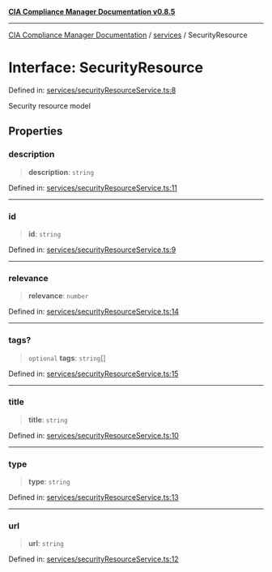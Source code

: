 [**CIA Compliance Manager Documentation v0.8.5**](../../README.md)

***

[CIA Compliance Manager Documentation](../../modules.md) / [services](../README.md) / SecurityResource

# Interface: SecurityResource

Defined in: [services/securityResourceService.ts:8](https://github.com/Hack23/cia-compliance-manager/blob/b7c3bc9644fb5b9d82b5b184ba290206da25104b/src/services/securityResourceService.ts#L8)

Security resource model

## Properties

### description

> **description**: `string`

Defined in: [services/securityResourceService.ts:11](https://github.com/Hack23/cia-compliance-manager/blob/b7c3bc9644fb5b9d82b5b184ba290206da25104b/src/services/securityResourceService.ts#L11)

***

### id

> **id**: `string`

Defined in: [services/securityResourceService.ts:9](https://github.com/Hack23/cia-compliance-manager/blob/b7c3bc9644fb5b9d82b5b184ba290206da25104b/src/services/securityResourceService.ts#L9)

***

### relevance

> **relevance**: `number`

Defined in: [services/securityResourceService.ts:14](https://github.com/Hack23/cia-compliance-manager/blob/b7c3bc9644fb5b9d82b5b184ba290206da25104b/src/services/securityResourceService.ts#L14)

***

### tags?

> `optional` **tags**: `string`[]

Defined in: [services/securityResourceService.ts:15](https://github.com/Hack23/cia-compliance-manager/blob/b7c3bc9644fb5b9d82b5b184ba290206da25104b/src/services/securityResourceService.ts#L15)

***

### title

> **title**: `string`

Defined in: [services/securityResourceService.ts:10](https://github.com/Hack23/cia-compliance-manager/blob/b7c3bc9644fb5b9d82b5b184ba290206da25104b/src/services/securityResourceService.ts#L10)

***

### type

> **type**: `string`

Defined in: [services/securityResourceService.ts:13](https://github.com/Hack23/cia-compliance-manager/blob/b7c3bc9644fb5b9d82b5b184ba290206da25104b/src/services/securityResourceService.ts#L13)

***

### url

> **url**: `string`

Defined in: [services/securityResourceService.ts:12](https://github.com/Hack23/cia-compliance-manager/blob/b7c3bc9644fb5b9d82b5b184ba290206da25104b/src/services/securityResourceService.ts#L12)
